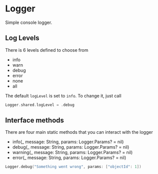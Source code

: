 #  Logger

Simple console logger. 

## Log Levels

There is 6 levels defined to choose from
* info
* warn
* debug
* error
* none
* all

The default `logLevel` is set to `info`. To change it, just call
```swift
Logger.shared.logLevel = .debug
```

## Interface methods

There are four main static methods that you can interact with the logger
* info(_ message: String, params: Logger.Params? = nil)
* debug(_ message: String, params: Logger.Params? = nil)
* warning(_ message: String, params: Logger.Params? = nil)
* error(_ message: String, params: Logger.Params? = nil)

```swift
Logger.debug("Something went wrong", params: ["objectId": 1])
```
